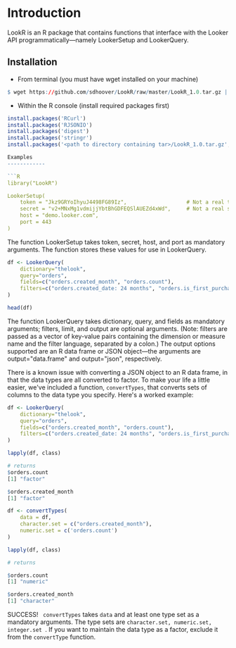 Introduction
================

LookR is an R package that contains functions that interface with the Looker API programmatically—namely LookerSetup and LookerQuery.

Installation
------------

* From terminal (you must have wget installed on your machine)
```R
$ wget https://github.com/sdhoover/LookR/raw/master/LookR_1.0.tar.gz | tar zx
```

* Within the R console (install required packages first)
```R 
install.packages('RCurl')
install.packages('RJSONIO')
install.packages('digest')
install.packages('stringr')
install.packages('<path to directory containing tar>/LookR_1.0.tar.gz', repos = NULL, type = 'source')

Examples
------------

```R
library("LookR")

LookerSetup(
	token = "Jkz9GRYoIhyuJ4498FG89Iz",     	 	         # Not a real token
	secret = "v2+MNxMg1vdmijjYbtBhGDFEQSlAUEZd4xWd",     # Not a real secret
	host = "demo.looker.com", 
	port = 443
)
```

The function LookerSetup takes token, secret, host, and port as mandatory arguments. The function stores these values for use in LookerQuery.

```R
df <- LookerQuery(
 	dictionary="thelook", 
 	query="orders", 
 	fields=c("orders.created_month", "orders.count"), 
 	filters=c("orders.created_date: 24 months", "orders.is_first_purchase: Yes")
)

head(df)
```
The function LookerQuery takes dictionary, query, and fields as mandatory arguments; filters, limit, and output are optional arguments. (Note: filters are passed as a vector of key-value pairs containing the dimension or measure name and the filter language, separated by a colon.) The output options supported are an R data frame or JSON object—the arguments are output="data.frame" and output="json", respectively.

There is a known issue with converting a JSON object to an R data frame, in that the data types are all converted to factor. To make your life a little easier, we've included a function, ``` convertTypes ```, that converts sets of columns to the data type you specify. Here's a worked example:
```R
df <- LookerQuery(
 	dictionary="thelook", 
 	query="orders", 
 	fields=c("orders.created_month", "orders.count"), 
 	filters=c("orders.created_date: 24 months", "orders.is_first_purchase: Yes")
)

lapply(df, class)

# returns
$orders.count
[1] "factor"

$orders.created_month
[1] "factor"

df <- convertTypes(
 	data = df, 
 	character.set = c("orders.created_month"), 
 	numeric.set = c('orders.count')
)

lapply(df, class)

# returns

$orders.count
[1] "numeric"

$orders.created_month
[1] "character"
```
SUCCESS! ``` convertTypes``` takes ```data``` and at least one type set as a mandatory arguments. The type sets are ```character.set, numeric.set, integer.set ```. If you want to maintain the data type as a factor, exclude it from the ```convertType``` function.
